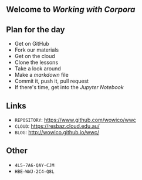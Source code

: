 Welcome to *Working with Corpora*
-----------------------------------

## Plan for the day

* Get on GitHub
* Fork our materials
* Get on the cloud
* Clone the lessons
* Take a look around
* Make a *markdown* file
* Commit it, push it, pull request
* If there's time, get into the *Jupyter Notebook*

## Links

* `REPOSITORY`: https://www.github.com/wowico/wwc
* `CLOUD`: https://resbaz.cloud.edu.au/
* `BLOG`: http://wowico.github.io/wwc/

## Other

* `4L5-7A6-QAY-CJM`
* `HBE-WWJ-2C4-Q8L` 
